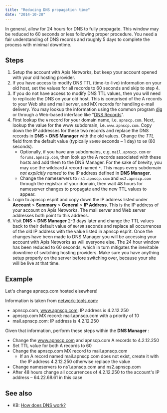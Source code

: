 ```yaml
---
title: "Reducing DNS propagation time"
date: "2014-10-28"
---
```


In general, allow for 24 hours for DNS to fully propagate. This window may be reduced to 60 seconds or less following proper procedure. You need a fair understanding of DNS records and roughly 5 days to complete the process with minimal downtime.

## Steps

1. Setup the account with Apis Networks, but keep your account opened with your old hosting provider.
2. If you have access to modify DNS TTL (time-to-live) information on your old host, set the values for all records to 60 seconds and skip to step 4.
3. If you do not have access to modify DNS TTL values, then you will need to replicate the DNS on your old host. This is comprised of the A records to your Web site and mail server, and MX records for handling e-mail delivery. You may lookup the information using the common program [dig](http://en.wikipedia.org/wiki/Domain_Information_Groper) or through a Web-based interface like "[DNS Records](http://network-tools.com/default.asp?prog=dnsrec&host=%20Network-Tools)".
4. First lookup the `A` record for your domain name, i.e. `apnscp.com`. Next, lookup the value for the www subdomain, i.e. `www.apnscp.com`. Copy down the IP addresses for these two records and replace the DNS records in **DNS** > **DNS Manager** with the old values. Change the _TTL_ field from the default value (typically `86400` seconds – 1 day) to `60` (60 seconds).
    - Optionally, if you have any subdomains, e.g. `mail.apnscp.com` or `forums.apnscp.com`, then look up the A records associated with these hosts and add them to the DNS Manager. For the sake of brevity, you may use the wildcard `A` record named `*`. This maps every subdomain _not explicitly named_ to the IP address defined in **DNS Manager**.
    - Change the nameservers to `ns1.apnscp.com` and `ns2.apnscp.com` through the registrar of your domain, then wait 48 hours for nameserver changes to propagate and the new TTL values to appear.
5. Login to apnscp esprit and copy down the IP address listed under **Account** > **Summary** > **General** > **IP Address**. This is the IP address of your account on Apis Networks. The mail server and Web server addresses both point to this address.
6. Visit **DNS** > **DNS Manager** 2-3 days later and change the TTL values back to their default value of `86400` seconds and replace all occurrences of the old IP address with the value listed in apnscp esprit. Once the changes have been made to DNS Manager you will be accessing your account with Apis Networks as will everyone else. The 24 hour window has been reduced to 60 seconds, which in turn mitigates the inevitable downtime of switching hosting providers. Make sure you have anything setup properly on the server before switching over, because your site will be live at that time.

## Example

Let's change apnscp.com hosted elsewhere!

Information is taken from [network-tools.com](http://network-tools.com/default.asp?prog=dnsrec&host=apnscp.com%20network-tools.com):

- apnscp.com, www.apnscp.com: IP address is 4.2.12.250
- apnscp.com MX record: mail.apnscp.com with a priority of 10
- mail.apnscp.com: IP address is 4.2.12.250

Given that information, perform these steps within the **DNS Manager** :

- Change the www.apnscp.com and apnscp.com A records to 4.2.12.250
- Set TTL value for both A records to 60
- Change the apnscp.com MX record to mail.apnscp.com
    - If an A record named mail.apnscp.com does not exist, create it with the IP address 4.2.12.250 otherwise replace the value
- Change nameservers to ns1.apnscp.com and ns2.apnscp.com
- After 48 hours change all occurrences of 4.2.12.250 to the account's IP address – 64.22.68.61 in this case

## See also

- KB: [How does DNS work?](https://kb.apnscp.com/dns/dns-work/)
